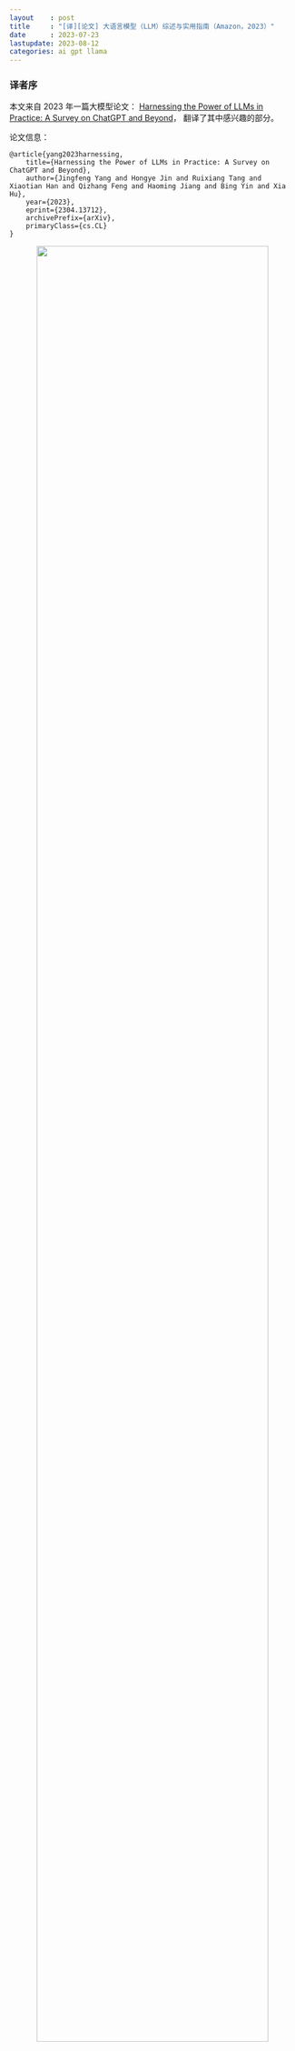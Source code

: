 ```yaml
---
layout    : post
title     : "[译][论文] 大语言模型（LLM）综述与实用指南（Amazon，2023）"
date      : 2023-07-23
lastupdate: 2023-08-12
categories: ai gpt llama
---
```


### 译者序

本文来自 2023 年一篇大模型论文：
[Harnessing the Power of LLMs in Practice: A Survey on ChatGPT and Beyond](https://arxiv.org/abs/2304.13712)，
翻译了其中感兴趣的部分。

论文信息：

```
@article{yang2023harnessing,
	title={Harnessing the Power of LLMs in Practice: A Survey on ChatGPT and Beyond}, 
	author={Jingfeng Yang and Hongye Jin and Ruixiang Tang and Xiaotian Han and Qizhang Feng and Haoming Jiang and Bing Yin and Xia Hu},
	year={2023},
	eprint={2304.13712},
	archivePrefix={arXiv},
	primaryClass={cs.CL}
}
```

<p align="center"><img src="/assets/img/llm-practical-guide/fig-1.png" width="90%" height="90%"></p>

一些工程信息：

1. 训练

    1. 训练费用：**<mark><code>GPT-3 175B</code></mark>** 单次训练 **<mark>460 万美元</mark>** [3]。
    2. 能耗：训练 PaLM 两个月左右耗费约了 3.4 Gwh [6]。
    3. 数据集大小：**<mark><code>GPT-3 175B</code></mark>** 训练了 **<mark>4990 亿个 token</mark>** [16]。
    4. OpenAI 训练集群：285k CPU, 10k high-end GPU。

2. 推理

    1. 推理时间

        * 最大 token 分别为 2、8 和 32 时，GPT-J 6B 模型的推理时间分别为 0.077s、0.203s 和 0.707s。
        * 最大 token 固定为 32 时，InstructGPT 模型（davinci v2）的推理时间为 **<mark><code>1.969s</code></mark>**。

    2. API 延迟：OpenAI API 的平均延迟时间从几百毫秒到几秒不等。
    3. InstructGPT davinci v2（175B）的理想**<mark>去噪推理时间</mark>**
      **<mark><code>0.21s/request</code></mark>**。


**译者水平有限，不免存在遗漏或错误之处。如有疑问，敬请查阅原文。**

以下是译文。

----

* TOC
{:toc}

----

# 摘要

本文是一份**<mark>大语言模型（LLMs）实用指南</mark>**，
目的是帮助从业者和用户更好地完成他们的**<mark>自然语言处理（NLP）</mark>**相关任务 ——
NLP 是 LLM 的典型使用场景（下游）。本文将从模型、数据和下游任务的角度讨论和分析 LLM 的选型和使用，

* 首先简要介绍 **<mark>GPT 风格和 BERT 风格</mark>**的大语言模型；
* 然后讨论**<mark>预训练</mark>**数据、**<mark>训练</mark>**数据和**<mark>测试</mark>**数据对模型选型的影响；
* 然后详细讨论大语言模型**<mark>适合和不适合</mark>**哪些自然语言处理任务（use and non-use cases）。

此外，我们还探讨了大模型的 spurious biases，以及工程角度的**<mark>效率、成本和延迟</mark>**等重要因素，
以便从业者对实际部署大模型有一个全面了解。

本文旨在为研究人员和从业者提供一些最新的技术见解和最佳实践，让大模型能更成功地应用于各种 NLP 任务中。
我们维护了一个资源列表页并定期更新，见 [**<mark><code>github.com/Mooler0410/LLMsPracticalGuide</code></mark>**](https://github.com/Mooler0410/LLMsPracticalGuide)。

# 1 引言

近年来，大语言模型的快速发展对自然语言处理领域产生了革命性的影响 [12, 128, 131]。
这些强大的模型在各种 NLP 任务 —— 从**<mark>自然语言理解</mark>**（NLU）到**<mark>生成式任务</mark>**（generation tasks）——
中都展现出了巨大的潜力，甚至为**<mark>通用人工智能</mark>**（AGI）铺平了道路。
但另一方面，**<mark>如何有效和高效地利用这些模型</mark>**，就需要了解它们的实际能力和局限性，
还需要考虑具体 NLP 任务及其涉及的数据。

## 1.1 本文目的

作为一份给大模型从业者和用户的指南，本文主要关注**<mark>下游 NLP 任务中如何使用 LLM</mark>**。例如，

* 为什么选择或不选择某些 LLM；
* 如何根据模型大小、计算要求和特定领域预训练模型的可用性等等因素，选择最合适的 LLM。

本文总结了以下 LLM 实用指南：

* **<mark>自然语言理解</mark>**：在数据分布不均或训练数据极少场景下，LLM 卓越的泛化能力（generalization ability）；
* **<mark>自然语言生成</mark>**：利用 LLM 的能力，为各种应用程序创建连贯、上下文相关的高质量文本；
* **<mark>知识密集型任务</mark>**：利用 LLM 中存储的大量知识，解决一些需要特定领域专业知识或世界常识（general world knowledge）的任务；
* **<mark>推理能力</mark>**：了解和利用 LLM 的推理能力，提升基于上下文的决策能力和解决问题能力。

## 1.2 通用大模型和微调模型的定义

为了评估**<mark>（通用）大语言模型</mark>**的能力，我们将把它们**<mark>与微调模型（fine-tuned models）进行比较</mark>**。
目前，LLM 和微调模型都还没有一个普遍认可的定义。考虑到实际效用，本文将使用如下定义：

* 大语言模型（LLM）：在大量数据集上预训练的大型语言模型，没有针对特定任务的数据进行调优；
* 微调模型（fine-tuned models）：通常较小，也是预训练，然后在较小的、特定任务的数据集上进一步调优，以优化其在该场景下的性能。

> From a practical standpoint, we consider models with less than 20B parameters
> to be fine-tuned models. While it’s possible to fine-tune even larger models
> like PlaM (540B), in reality, it can be quite challenging, particularly for
> academic research labs and small teams. Fine-tuning a model with 3B
> parameters can still be a daunting task for many individuals or
> organizations.

## 1.3 本文组织

本文接下来的内容组织如下：

* **<mark>讨论当前最重要的两种模型</mark>**（GPT 风格和 BERT 风格），让读者对 LLM 有一个简要理解；
* 深入研究**<mark>影响模型性能的关键因素</mark>**，包括预训练数据、训练/调优数据和测试数据；
* 深入探讨**<mark>各种具体的 NLP 任务</mark>**，包括知识密集型任务、传统 NLU 任务和生成任务；分析这些实际场景中的挑战等。

# 2 模型：实用指南

本节简要介绍当前业界最先进的 LLM。
这些模型在训练策略、模型架构和使用场景上有所不同。为了更清晰地理解 LLM 的发展，
本文将它们分为两种类型：

1. **<mark>encoder-decoder or encoder-only</mark>**
2. **<mark>decoder-only</mark>**

图 1 展示了语言模型的演进历程，

<p align="center"><img src="/assets/img/llm-practical-guide/fig-1.png" width="90%" height="90%"></p>
<p align="center">图 1：Fig. 1. The evolutionary tree of modern LLMs traces the development of language models in recent years and highlights some of the
most well-known models. Models on the same branch have closer relationships. Transformer-based models are shown in non-grey
colors: decoder-only models in the blue branch, encoder-only models in the pink branch, and encoder-decoder models in the green
branch. The vertical position of the models on the timeline represents their release dates. Open-source models are represented by
solid squares, while closed-source models are represented by hollow ones. The stacked bar plot in the bottom right corner shows the
number of models from various companies and institutions.</p>

几点说明：

1. **<mark>decoder-only 模型逐渐成为 LLM 的主要发展趋势</mark>**。

    * LLM 早期阶段，encoder-only 和 encoder-decoder 模型更受欢迎；
    * 随着 2021 年 GPT-3 的横空出世，decoder-only 模型完成了一次漂亮的翻身仗；
    * 在 BERT 带来的最初爆炸性增长之后，encoder-only 模型逐渐开始失宠；

1. **<mark>OpenAI 在 LLM 领域始终保持领先地位</mark>**。其他公司和机构正在努力追赶。
   这种领导地位可能归因于 OpenAI 对其技术路线的坚守，即使最初大家并不看好这条路线；
1. **<mark>Meta 对开源 LLM 做出了重大贡献</mark>**，并促进了 LLM 的研究。
  在考虑对开源社区尤其是 LLM 相关的贡献时，Meta 是最慷慨的商业公司之一，Meta 开发的所有 LLM 都是开源的；
1. **<mark>LLM 表现出闭源的趋势</mark>**。

    * LLM 早期阶段（2020 年之前），大多数模型都是开源的；
    * 随着 GPT-3 的推出，公司越来越倾向于闭源他们的模型，如 PaLM、LaMDA 和 GPT-4:
    * 因此，学术研究人员进行 LLM 训练实验变得更加困难，基于 API 的研究可能成为学术界的主要方法；

1. **<mark>encoder-decoder 模型仍然还有前途</mark>**。

    * 业界仍然在这个方向积极探索，且大部分都是开源的；
    * Google 对开源 encoder-decoder 架构做出了重大贡献，虽然 decoder-only
     模型的灵活性和多功能性使得 Google 对这个方向的坚持似乎前途有些暗淡。

表 1 中简要总结了每种类型的特点和代表性 LLM。

<p align="center">表 1：当前各种大语言模型（LLM）总结</p>

|      |  Encoder-Decoder or Encoder-only (BERT-style) | Decoder-only (GPT-style) | 
|:-----|:----------------------------------------------|:-------------------------| 
| 训练       | **<mark>Masked</mark>** Language Models（遮掩式语言模型） | **<mark>Autoregressive</mark>** Language Models（自回归语言模型） |
| 模型类型   | **<mark>判别式</mark>**（Discriminative）               | **<mark>生成式</mark>**（Generative） |
| 预训练任务 | 预测**<mark>遮掩掉的</mark>**单词（Predict masked words）   | 预测**<mark>下一个</mark>**单词（Predict next word） |
| 大语言模型 | ELMo [80], **<mark>BERT</mark>** [28], RoBERTa [65], DistilBERT [90], BioBERT [57], XLM [54], Xlnet [119], ALBERT [55], ELECTRA [24], **<mark>T5</mark>** [84], **<mark>GLM</mark>** [123], XLM-E [20], ST-MoE [133], AlexaTM [95] | **<mark><code>GPT 3/4</code></mark>** [16,76], OPT [126]. PaLM [22], BLOOM [92], MT-NLG [93], GLaM [32],Gopher [83], chinchilla [41], LaMDA [102], GPT-J [107], **<mark><code>LLaMA</code></mark>** [103], BloombergGPT [117] |

## 2.1 BERT 风格语言模型：encoder-decoder 或 encoder-only

自然语言数据易于获取。为了更好地利用超级数据集，人们已经提出了很多**<mark>无监督训练</mark>**范式（unsupervised training paradigms），
这也促进了自然语言的**<mark>无监督学习</mark>**（unsupervised learning）。

这其中，一种常见的方式是在**<mark>给定上下文的情况下，预测句子中掩掉（masked）的单词</mark>**。
这种训练范式被称为遮掩语言模型（**<mark>Masked Language Model，MLM</mark>**），

* 模型能深入理解单词之间以及单词与上下文的关系，
* 使用 **<mark>Transformer 架构</mark>**等技术在大量文本语料库上进行训练。

典型模型包括

* BERT [28]
* RoBERTa [65]
* T5 [84]。

这种模型在许多 NLP 任务（如情感分析和 named entity 识别）中取得了 state-of-the-art 的结果，
已经成为自然语言处理领域的重要工具。

## 2.2 GPT 风格语言模型：decoder-only

尽管语言模型通常在架构上是任务不可知的（**<mark>task-agnostic</mark>**），
但都需要在特定下游任务的数据集上进行微调。

研究人员发现，扩展语言模型的参数规模（**<mark>scaling up</mark>**）
能显著提高少样本（few-shot）甚至零样本（zero-shot）性能[16]。
少样本和零样本最成功的模型是**<mark>自回归语言模型</mark>**（Autoregressive Language Models，ALM），

* 这些模型的训练方式：**<mark>给出前面的单词，生成这句话的下一个单词</mark>**。
* 这些模型已被广泛用于文本生成和问题回答等 NLP 任务。

典型的自回归语言模型包括，

* GPT-3 [16]
* OPT [126]
* PaLM [22]
* BLOOM [92]

这其中，GPT-3 是一个划时代的模型，它首次通过**<mark>提示</mark>**（prompting）和**<mark>上下文学习</mark>**（in-context learning）
展示了少样本/零样本也能取得不错的性能，展现了自回归语言模型的优越性。

还有一些模型针对特定任务进行了优化，如

* CodeX [2]：代码生成
* BloombergGPT [117] ：金融领域

最近的突破是 **<mark>ChatGPT</mark>**，它专门针对对话任务优化了 GPT-3，从而在各种实际应用中
互动性、连贯性，以及更好的上下文理解能力。

# 3 数据：实用指南

本节将会看到，在针对给定任务选择合适的模型时，**<mark>数据（data）扮演着关键角色</mark>**。
数据对模型效果的影响始于预训练（pre-training）阶段，并持续到训练（training）和推理（inference）阶段。

> 通用模型（LLM） vs. 微调模型（fine-tuned models）的选择
>
> 1. 工作在 out-of-distribution 数据（例如 adversarial examples and domain shifts）时，通用模型比微调模型效果更好；
> 2. 工作在有限的标注数据（limited annotated data）时，通用模型更好一些；
> 3. 工作在充足的标注数据（abundant annotated data）时，两个模型都可以，看具体的任务要求；
> 4. 建议在与最终下游任务类似的数据集上进行预训练。

## 3.1 预训练数据（Pretraining data）

预训练数据在大语言模型的开发中起着关键作用。

作为 **<mark>LLM 超能力</mark>**（remarkable capabilities）[5，47] **<mark>的基础</mark>**，
预训练数据的质量、数量和多样性显著影响 LLM 的性能[124]。
常用的预训练数据包括**<mark>多种文本数据</mark>**，例如书籍、文章和网站。
数据经过精心挑选，以确保全面代表人类知识、语言差别和文化观点。

预训练数据的重要性在于，它能够极大影响语言模型对词汇知识、语法、句法和语义的理解，以及识别上下文和生成连贯回答的能力。
预训练数据的**<mark>多样性</mark>**也对模型性能起着至关重要的作用，LLM 的性能高度依赖于**<mark>预训练数据的组成</mark>**。
例如，

* PaLM [22] 和 BLOOM [92] 在**<mark>多语言任务</mark>**（multilingual tasks）和**<mark>机器翻译</mark>**方面表现出色，因为它们有丰富的多语言预训练数据；
* PaLM 还很擅长**<mark>问答任务</mark>**，因为预训练数据中包含大量社交媒体对话和书籍语料库 [22]；
* GPT-3.5（code-davinci-002）预训练数据集中集成代码数据，因此**<mark>代码执行和代码补全</mark>**能力很强。

简而言之，在针对 NLP 任务做 LLM 选型时，建议选择那些**<mark>在类似数据领域上进行过预训练</mark>**的模型。

## 3.2 微调数据（Finetuning data）

如果已经有了通用大模型，接下来想部署到线上环境提供服务，那根据手头
**<mark>标注数据（annotated data）的多少</mark>**，

* 零（zero）
* 少（few）
* 丰富（abundant）

可以在部署之前先对大模型进行**<mark>配置调整或模型微调</mark>**。

### 3.2.1 无标注数据：通用大模型 + zero-shot 配置

这种情况即没有标注数据，那就没有微调的可能了；在配置方面，将 LLM 设置为 **<mark><code>zero-shot</code></mark>** 是最合适的。

LLM 的 zero-shot methods [120] 已经比之前更好。此外，这种场景由于**<mark>模型参数保持不变</mark>**（remain unaltered），
也**<mark>不存在参数更新过程</mark>**（parameter update process），
因此可以避免灾难性遗忘（catastrophic forgetting）[49]。

### 3.2.2 少量标注数据：通用大模型 + few-shot in-context learning

这种情况下，可以将手头**<mark>少量的 few-shot examples 直接通过 prompt 输入到 LLM 中</mark>**，
这被称为**<mark>上下文学习</mark>**（in-context learning），
这些数据可以**<mark>有效地指导 LLM 针对具体任务进行优化</mark>**（generalize to the task）。

* [16] 中指出，one-shot 和 few-shot 性能取得了显著的提高，甚至可以与 SOTA fine-tuned open-domain 模型的性能相当。
* 通过 scaling[16]，LLMs 的 zero/few-shot 能力可以进一步提高。
* 还有人提出了一些 few-shot 学习方法来增强微调模型，例如 meta-learning[56]或 transfer learning[88]。但是，由于微调模型的规模较小且容易过拟合，性能可
能不如使用 LLMs。

### 3.2.3 丰富的标注数据：通用大模型/微调模型

对于特定任务有大量 annotated data 可用的情况下，**<mark>微调模型和 LLM 都可以考虑</mark>**。

* 大多数情况下，对模型进行微调（fine-tuning the model）可以很好地适应数据；
* 通用模型的一个优势是可用于满足一些约束条件，例如隐私 [99]。

总之，这种情况下使用微调模型还是 LLM 就看具体任务以及所需的性能、计算资源和部署约束等因素了。

### 3.2.4 小结：通用模型 vs. 微调模型的选型

简而言之，

* 不管标注数据有多有少，通用大模型都是可以用的；
* 有丰富的 annotated data 时可以考虑使用微调模型。

## 3.3 测试数据/用户数据（Test data / user data）

在部署 LLM 用于实际任务时，经常面临测试/用户数据与训练数据之间分布差异导致的性能问题。
这些差异可能涉及到

* domain shifts [132]
* out-of-distribution variations [31]
* adversarial examples [82]

它们极大**<mark>降低了微调模型</mark>**在实际应用中的**<mark>有效性</mark>**。
原因是**<mark>微调模型都是基于特定数据分布拟合的</mark>**，generalize to OOD data 的能力较差。

另一方面，通用模型在这种情况表现得相当好，因为它们没有明确的拟合过程。
此外，最近的**<mark>人类反馈强化学习</mark>**（Reinforcement Learning from Human Feedback，
**<mark><code>RLHF</code></mark>**）进一步增强了 LLM 的泛化能力[77]。例如，

* InstructGPT 展示了在 a wide range of tasks 的多种指令中的熟练理解能力，甚至偶尔还能理解混合语言指令，尽管这样的指令很少。
* ChatGPT 在大多数 adversarial and out-of-distribution (OOD) 分类和翻译任务上表现出一致的优势 [109]。
  它在理解对话相关的文本方面的优越性，使得它在 DDXPlus 数据集 [101]上表现出色，这是一个设计用于 OOD 评估的医学诊断数据集。

# 4 NLP 任务：实用指南

本节详细讨论 LLM 在各种 NLP 任务中适合与不适合的场景，以及相应的模型能力。
如图 2 所示，我们将所有讨论总结成一个决策流程，它可以作为面对任务时快速决策的指南：

<p align="center"><img src="/assets/img/llm-practical-guide/fig-2.png" width="90%" height="90%"></p>
<p align="center">图 2：
The decision flow for choosing LLMs or fine-tuned models 2for user’s NLP applications. The decision flow helps users assess
whether their downstream NLP applications at hand meet specific conditions and, based on that evaluation, determine whether
LLMs or fine-tuned models are the most suitable choice for their applications. During the decision process in the figure, Y means
meeting the condition, and N means not meeting the condition. The yellow circle for Y of the last condition means there’s no
model working well on this kind of application.
</p>

## 4.1 传统 NLU 任务

Traditional NLU tasks are some fundamental tasks in NLP including text classification, named entity recognition (NER),
entailment prediction, and so on. Many of them are designed to serve as intermediate steps in larger AI systems, such
as NER for knowledge graph construction.

> 1 As we mention in Section 1, LLMs are pretrained on large and diverse datasets without fine-tuning, while fine-tuned models are typically pretrained on
> a large dataset and then further trained on a smaller, task-specific dataset to optimize their performance on that task.

> Remark 2
>
> Fine-tuned models generally are a better choice than LLMs in traditional NLU tasks, but LLMs can provide help
> while requiring strong generalization ability.

### 4.1.1 No use case.

In most natural language understanding tasks, such as tasks in GLUE[106] and SuperGLUE[105],
fine-tuned models still have better performance, if such tasks come with rich well-annotated data and contain very few
out-of-distribution examples on test sets. For different tasks and datasets, the gap between small fine-tuned models and
LLMs varies.

In text classification, on most datasets, LLMs perform slightly worse than fine-tuned models. For sentiment analysis,
such as on IMDB [69] and SST [94], fine-tuned models and LLMs perform equally well. For toxicity detection, which
is another iconic text classification task, the gap is much larger. All LLMs cannot perform well on this task, and on
CivilComments [13] even the best one is only better than random guessing [59]. On the other hand, most popular
fine-tuned models can obtain much better performance [33]. and the Perspective API 3 is still one of the best for
detecting toxicity. This API is powered by a multilingual BERT-based model, which is tuned on publicly available
toxicity data and several smaller single-language CNNs distilled from this model. This might be due to the fact that
toxicity is defined by subtle nuances in linguistic expressions, and large language models are unable to accurately
comprehend this task solely based on the provided input.

The trend of performance gaps is similar in some other tasks. For natural language inference (NLI) tasks, on most
datasets, such as on RTE [106] and SNLI [14], fine-tuned models perform better than LLMs, while on some data such as
CB [105], LLMs have obtained comparable performance with fine-tuned models [22]. For question answering (QA), on
SQuADv2 [86], QuAC [21] and many other datasets, fine-tuned models have superior performance, while on CoQA [87],
LLMs perform as well as fine-tuned models [22].

In information retrieval (IR) tasks, LLMs are not widely exploited yet. One major reason is that IR tasks are fundamentally
different from others. There’s no natural way to transform the thousands of candidate texts into a few/zero-shot
form which is required by LLMs. The existing evaluation results on MS MARCO(regular/TREC) [73] show that methods
based on fine-tuned models have better performance [59]. In this evaluation, the LLMs rank passages in an unorthodox
way, which requires the LLMs to produce probabilities for passages one by one.

For some low-level intermediate tasks, which are not intended for regular users but rather for high level tasks, such
as named entity recognition (NER) and dependency parsing, there’s not enough result coming from LLMs, because
the most current evaluation of LLMs focuses on practical tasks. According to available evaluation results, for the NER
task, CoNLL03 [89] is still a challenge for LLMs [81], where the performance of fine-tuned models is around as twice
as LLMs. These intermediate tasks may vanish soon because LLMs can take over high-level tasks without the help of
those intermediate tasks (e.g. dependency parsing for coding tasks; NER for some text generation tasks).

In brief, for most traditional NLU tasks, a fine-tuned model is a better choice in terms of the performance on benchmark
datasets and the computational cost. The scale of LLMs is usually 10× or even 100× larger than fine-tuned models.
One possible cause for the inferior performance of LLMs on certain tasks can be the design of instructions/prompts.
Transforming input from tasks like IR and sentence labeling into a few/zero-short instruction form is non-trivial. There
may be better ways to adapt language models to traditional NLP tasks in the future. On the other hand, the upper
limit of capabilities of fine-tuned models is not reached, and some methods like FLAN-tuning [67] can further boost
the performance on NLU tasks. Another interesting finding is that on NLU tasks, after fine-tuning, masked language
models, like T5[85], are better than most auto-regressive language models at the same scale, while some recent results
imply that this gap can be bridged by scaling[22].

### 4.1.2 Use case. However, there are still some NLU tasks suitable for LLMs.

One of the representative tasks is miscellaneous text classification [59]. In contrast to classic domain-specific text
classification tasks such as sentiment analysis, miscellaneous text classification deals with a diverse range of topics
and categories that may not have a clear or strong relationship with one another. It’s closer to real-world cases and
hard to be formatted for using fine-tuned models. Another is the Adversarial NLI (ANLI)[74]. It is a difficult dataset
composed of adversarially mined natural language inference questions in three rounds (R1, R2, and R3). LLMs have
shown superior performance on ANLI, especially on the R3 and R2. Both examples demonstrate the exceptional ability
of LLMs to generalize well on out-of-distribution and sparsely annotated data in traditional NLP tasks, surpassing that
of fine-tuned models. We’ve discussed this in the section above 3.3.

## 4.2 生成任务（Generation tasks）

Natural Language Generation broadly encompasses two major categories of tasks, with the goal of creating coherent,
meaningful, and contextually appropriate sequences of symbols. The first type focuses on converting input texts into
new symbol sequences, as exemplified by tasks like paragraph summarization and machine translation. The second
type, "open-ended" generation, aims to generate text or symbols from scratch to accurately match input descriptions
such as crafting emails, composing news articles, creating fictional stories and writing code.

> Remark 3
> Due to their strong generation ability and creativity, LLMs show superiority at most generation tasks.

### 4.2.1 Use case.

Generation tasks require models to have a comprehensive understanding of the input contents or
requirements and a certain level of creativity. This is what LLMs excel at.

For summarization tasks, although LLMs do not have an obvious advantage over fine-tuned models under traditional
automatic evaluation metrics, such as ROUGE [60], human evaluation results indicate that humans tend to prefer the
results generated by LLMs [38, 127] compared to that of fine-tuned models. For example, on CNN/DailyMail [71] and
XSUM [72], fine-tuned models like Brio [66] and Pegasus [125] have much better performance than any LLMs w.r.t.
ROUGE, but LLMs like OPT [126] perform far better in human evaluation considering all aspects including faithfulness,
coherence, and relevance [127]. This demonstrates the superiority of LLMs in summarization tasks. On the other hand,
it implies that current summarization benchmarks don’t contain summaries with high quality or the automatic metrics
are not proper for the evaluation of summarization.

In machine translation (MT), LLMs can perform competent translation, although the average performance is slightly
worse than some commercial translation tools [45] considering some automatic metrics like BLEU[78]. LLMs are
particularly good at translating some low-resource language texts to English texts, such as in the Romanian-English
translation of WMT’16 [11], zero-shot or few-shot LLMs can perform better than SOTA fine-tuned model[22]. This is
mainly due to the fact that English resources compose the main part of the pre-training data. BLOOM [92] is pre-trained
on more multi-lingual data, leading to better translation quality in both rich-resource and low-resource translation.
Another interesting finding is that BLOOM achieves good translation quality among Romance languages, even for
translation from Galician, which is not included in the pre-training data. One reasonable explanation is that texts from
some languages in the same language group can help the LLMs learn more from the similarity. If more multi-lingual
texts can be added to the pre-training data, the translation capability may be improved further.

Additionally, LLMs are highly skilled in open-ended generations. One example is that the news articles generated
by LLMs are almost indistinguishable from real news articles by humans [16]. LLMs are remarkably adept at code
synthesis as well. Either for text-code generation, such as HumanEval [18] and MBPP [7], or for code repairing, such as
DeepFix [39], LLMs can perform pretty well. GPT-4 can even pass 25% problems in Leetcode, which are not trivial for
most human coders [76]. With training on more code data, the coding capability of LLMs can be improved further [22].
While performing well on such tasks, the codes generated by LLMs should be tested carefully to figure out any subtle
bugs, which is one of the main challenges for applying LLMs in code synthesis.

### 4.2.2 No use case.

Fine-tuned models, such as DeltaLM+Zcode [118], still perform best on most rich-resource translation
and extremely low-resource translation tasks. In rich resource machine translation, fine-tuned models slightly outperform
LLMs [22, 92]. And in extremely low-resource machine translation, such as English-Kazakh translation, fine-tuned
models significantly perform better than LLMs.

## 4.3 Knowledge-intensive tasks

Knowledge-intensive NLP tasks refer to a category of tasks that have a strong reliance on background knowledge,
domain-specific expertise, or general real-world knowledge. These tasks go beyond simple pattern recognition or syntax
analysis. And they are highly dependent on memorization and proper utilization of knowledge about specific entities,
events, and common sense of our real world.

> Remark 4
> (1) LLMs excel at knowledge-intensive tasks due to their massive real-world knowledge.
> (2) LLMs struggle when the knowledge requirements do not match their learned knowledge, or when they face
> tasks that only require contextual knowledge, in which case fine-tuned models can work as well as LLMs.

### 4.3.1 Use case.

In general, with billions of training tokens and parameters, LLMs have much more real-world knowledge
than fine-tuned models.

Closed-book question-answering tasks require the model to answer a given question about factual knowledge without
any external information. It does require the memorization of real-world knowledge in the model. LLMs perform better
on nearly all datasets, such as on NaturalQuestions [52], WebQuestions [9], and TriviaQA [46]. On TriviaQA, even
zero-shot LLMs is still much better [22].

The massive multitask language understanding (MMLU) [40] is also highly knowledge-intensive. It contains multiplechoice
questions spanning over 57 different subjects and requires general knowledge of the model. It’s pretty challenging
even for LLMs, although the newly released GPT-4 [76] outperforms existing models by a considerable margin in
English with a satisfactory 86.5% accuracy.

Also, some tasks in Big-bench[96], which are designed to probe LLMs and extrapolate their future capabilities, heavily
relied on the memorization of real-world knowledge. In such tasks, the performance of some LLMs is better than the
average level of humans, and even comparable to the best human performance. For example, the task Hindu_knowledge
requires models to give facts about Hindu mythology, Periodic Elements require the capability of predicting the element
name from the periodic table and Physics tests the physics knowledge of models by asking for the formula needed to
solve a given physics problem.

### 4.3.2 No use case.

There are some other tasks requiring knowledge different from that learned by LLMs. The required
knowledge is not that learned by LLMs about the real world. In such tasks, LLMs are not notably superior.
Some tasks only require the model to capture the self-contained knowledge in the contexts. The knowledge in the
contexts from the input is enough for the model to make predictions. For these tasks, small fine-tuned models can work
pretty well. One such task is machine reading comprehension (MRC). An MRC task provides several paragraphs and
requires the model to predict the answer to questions based on these paragraphs. We’ve discussed MRC in the previous
section because it’s also a traditional NLU task.

Another scenario is that the knowledge within LLMs about real world is useless to the task, or even the required
knowledge is counterfactual to the real world. As a result, the LLMs cannot work well on such tasks. In some cases,
inconsistent knowledge may even make the LLMs worse than random guessing. For example, in Big-Bench, the Mnist
ascii task requires the model to tell the digit represented by an ASCII art. The capability required by this task is nothing
about real-world knowledge. Also, in the Inverse Scaling Phenomenon competition [70], the task redefine math redefines
a common symbol and requires the model to choose between the original meaning and the meaning derived from the
redefinition. What it requires contrasts to the LLMs’ knowledge, thus LLMs even perform worse than random guessing.
As an alternative to real-world knowledge in LLMs, access to extra knowledge is allowed, and models can thus get
enough knowledge for a task via retrieval augmentation. The basic idea of retrieval augmentation is to add an extra
information retrieval step prior to making predictions, in which, some useful texts related to the task will be retrieved
from a large corpus. Then, the model will make predictions based on both the input contexts and the retrieved texts.
With retrieved additional information, the closed-book task can become "open-book". In such a scenario, fine-tuned
models are pretty good with much smaller sizes, because the required knowledge can be obtained by retrieving. For
example, on NaturalQuestions [52], with extra corpus, retrieval augmented models [44, 48] are much better than any
other methods.

## 4.4 Abilities Regarding Scaling

Scaling of LLMs (e.g. parameters, training computation, etc.) can greatly empower pretrained language models. With
the model scaling up, a model generally becomes more capable in a range of tasks. Reflected in some metrics, the
performance shows a power-law relationship with the model scale. For example, the cross-entropy loss which is used
to measure the performance for language modeling decreases linearly with the exponential increase in the model scale,
which is also called ’scaling-law’ [41, 47]. For some crucial abilities, such as reasoning, scaling the model has gradually
transformed these abilities from a very low state to a usable state, and even approaching human capabilities. In this
section, we provide an overview of the usage of LLMs in terms of the abilities and behaviors of LLMs along with scaling.

> Remark 5
> (1) With the exponential increase of model scales, LLMs become especially capable of reasoning like arithmetic
> reasoning and commonsense reasoning.
> (2) Emergent abilities become serendipity for uses that arise as LLMs scale up, such as ability inword manipulation
> and logical ability.
> (3) In many cases, performance does not steadily improve with scaling due to the limited understanding of how
> large language models’ abilities change as they scale up.

### 4.4.1 Use Case with Reasoning.

Reasoning, which involves making sense of information, drawing inferences, and
making decisions, is one of the essential aspects of human intelligence. It is challenging for NLP. Many existing reasoning
tasks can be classified into commonsense reasoning and arithmetic reasoning.

Arithmetic reasoning/problem solving. The arithmetic reasoning capability of LLMs benefits greatly from the scaling
of model size. For GPT-3, the ability of two-digit addition only becomes apparent when the number of parameters
exceeds 13B [16]. Tasks to test arithmetic reasoning are trivial for humans and designed to challenge the capability
of transferring natural language into mathematical symbols and multi-step inference. On GSM8k [26], SVAMP [79]
and AQuA [61], LLMs, as generalists, have competitive performance with most methods which have task-specific
designs. And GPT-4 overperforms any other methods [76], even some huge models particularly tuned for arithmetic
problems [104]. Nevertheless, it should be noted that, without the intervention of external tools, LLMs may occasionally
make mistakes in performing basic calculations, although chain-of-thought (CoT) prompting [115] can significantly
improve LLMs’ ability in calculations.

Commonsense reasoning. Commonsense reasoning not only requires LLMs to remember factual knowledge but also
requires LLMs to do several inference steps about the facts. Commonsense reasoning increases gradually with the growth
of model size. Compared to fine-tuned models, LLMs keep the superiority on most datasets, such as StrategyQA [36]
and ARC-C [25]. Especially on ARC-C, which contains difficult questions in science exams from grade 3 to grade 9,
GPT-4 has been close to the performance of 100% (96.3%) [76].

### 4.4.2 Use Cases with Emergent Abilities.

Scaling of models also endows the model with some unprecedented, fantastic
abilities that go beyond the power-law rule. These abilities are called "emergent ability". As defined in [113], emergent
abilities of LLMs are abilities that are not present in smaller-scale models but are present in large-scale models. This means
such abilities cannot be predicted by extrapolating the performance improvements on smaller-scale models and the
model suddenly gains good performance on some tasks once the scale exceeds a certain range. The emergent ability is
typically unpredictable and surprising, leading to tasks that emerge randomly or unexpectedly. We examine concrete
examples of the emergent abilities of LLMs and provide them as an important reference for deciding whether to leverage
LLMs’ emergent abilities.

Handling word manipulation is a typical emergent ability. It refers to the ability to learn symbolic manipulations, such
as the reversed words [16], in which the model is given a word spelled backwards, and must output the original word.
For example. GPT-3 [16] shows the emergent ability for word sorting, and word unscrambling tasks. PaLM [22] exhibits
the emergent ability on ASCII word recognition 4 and hyperbaton 5 task. The logical abilities of language models tend
to emerge as the model scales up, such as logical deduction, logical sequence, and logic grid puzzles. Additionally, other
tasks, such as advanced coding (e.g., auto debugging, code line description), and concept understanding (e.g., novel
concepts, simple Turing concepts), are also use cases with the emergent abilities of large language models.

### 4.4.3 No-Use Cases and Understanding.

Although in most cases, as discussed above, larger models bring better performance,
there are still many exceptions that should be considered when choosing the appropriate model.

On certain tasks, with the size of LLMs increasing, the performance begins to decrease, such as Redefine-math: tests
whether language models are able to work with common symbols when they are redefined to mean something else; Intothe-
unknown: requires the model to choose which piece of information would help answer a question; Memo-trap: asks
an LM to write a phrase in a way that starts like a famous quote but ends differently6. This is also called Inverse Scaling
Phenomenon. Another interesting phenomenon observed in the scaling of LLMs is called the U-shaped Phenomenon [114].
As the name implies, This phenomenon refers to that as LLM size increases, their performance on certain tasks initially
improves but then starts to decline before eventually improving again, such as on: Hindsight-neglect: it tests whether
language models are able to assess whether a bet was worth taking based on its expected value; NegationQA: this task
takes an existing multiple-choice dataset and negates a part of each question to see if language models are sensitive to
negation; Quote-repetition: it asks models to repeat back sentences given in the prompt, with few-shot examples to
help it recognize the task. Hence the risk of diminishing performance should be noted and if the task is similar to those
we just discussed, careful consideration should be given to whether or not to use huge LLMs.

Gaining a deeper understanding of emergent abilities, inverse scaling phenomenon and U-shape phenomenon
in LLMs is essential for advancing research in this field. In a certain sense, the U-shape phenomenon suggests that
small-scale models and huge-scale models make predictions with different internal mechanisms. From this perspective,
the U-shape phenomenon can be seen as a transformation of the inverse-scaling phenomenon due to some emergent
abilities from sufficiently large models [114]. GPT-4 [76] exhibits a reversal of the inverse scaling phenomenon in some
cases, such as on a task called Hindsight Neglect. The explanation for these behaviors of LLMs during scaling is still
an open problem. Several hypotheses have been proposed. For emergent abilities, one explanation is that there may
be multiple key steps for a task and the LLM cannot handle this task until it’s large enough to handle every step, and
another explanation is focused on the granularity of evaluation metrics [113]. For inverse-scaling phenomenon and

u-shape phenomenon, the explanations mainly focus on the model’s over-reliance on information from its prior rather
than the input prompts, valid but misleading few-shot examples, and distracting easier tasks within a hard task [114].

## 4.5 Miscellaneous tasks

This section explores miscellaneous tasks which cannot be involved in previous discussions, to better understand LLMs’
strengths and weaknesses.

Remark 6
(1) Fine-tuned models or specified models still have their space in tasks that are far from LLMs’ pretraining
objectives and data.
(2) LLMs are excellent at mimicking human, data annotation and generation. They can also be used for quality
evaluation in NLP tasks and have bonuses like interpretability.

### 4.5.1 No use case

LLMs generally struggle with some tasks due to differences in objectives and training data.
Although LLMs have achieved remarkable success in various natural language processing tasks, their performance
in regression tasks has been less impressive. For example, ChatGPT’s performance on the GLUE STS-B dataset, which is
a regression task evaluating sentence similarity, is inferior to a fine-tuned RoBERTa performance [130]. The Regression
tasks typically involve predicting a continuous value rather than a discrete label, posing unique challenges for LLMs. One
primary reason for their subpar performance is the inherent difference between the language modeling objective and the
regression task objective. LLMs are designed to predict the next word in a sequence or generate coherent text, with their
pre-training focused on capturing linguistic patterns and relationships. Consequently, their internal representations
may not be well-suited for modeling continuous numerical outputs. Besides, LLMs have predominantly been trained
on text data, focusing on capturing the intricacies of natural language processing. As a result, their performance on
multimodal data, which involves handling multiple data types such as text, images, audio, video, actions, and robotics,
remains largely unexplored. And fine-tuned multimodal models, like BEiT[110] and PaLI [19], still dominate many
tasks such as visual question answering (VQA) and image captioning. Nonetheless, the recently introduced GPT-4 [76]
has taken the step in multimodal fusion, but there is still a lack of detailed evaluation of its capabilities.

### 4.5.2 Use case.

LLMs are particularly suitable for certain tasks.

LLMs are very good at mimicking humans, acting as a chatbot, and performing various kinds of tasks. The LLMspowered
ChatGPT7 is surprising for its consistency, reliability, informativeness, and robustness during multiple
utterances with humans. The human-feedback procedure plays an important role in acquiring such abilities
LLMs can both act as a good annotator and data generator for data augmentation, such as in[27, 29, 99, 121, 122].
Some LLMs have been found as good as human annotators [37] in some tasks. And the collected texts from GPT-
3.5 (text-davinci-003) have been used as human-like instruction-following demonstrations to train other language
models [100].

LLMs can also be used for quality assessment on some NLG tasks, such as summarization and translation. On
summarization tasks, GPT-4 as an evaluator achieves a higher correlation with humans than other methods with a
large margin [64]. Some other evaluators based on LLMs [34, 50, 64, 108] also show good human alignment in more
NLG tasks, especially compared with traditional automatic metrics. But the LLM evaluator may have a bias towards the
LLM-generated texts [64].
Also, as we discussed above, some abilities of LLMs bring bonuses in addition to performance improvement, such
as interpretability. The CoT reasoning ability of LLMs can show how an LLM reaches the prediction, which is a good
interpretation on the instance level, while it also improves the performance.

## 4.6 Real world "tasks"

In the last part of this section, we would like to discuss the usage of LLMs and fine-tuned models in real-world "tasks".We
use the term "tasks" loosely, as real-world scenarios often lack well-formatted definitions like those found in academia.
Many requests to models even cannot be treated as NLP tasks. Models face challenges in the real world from three perspectives:

* Noisy/Unstructured input. Real-world input comes from real-world non-experts. They have little knowledge
about how to interact with the model or even cannot use texts fluently. As a result, real-world input data can be
messy, containing typos, colloquialisms, and mixed languages, unlike those well-formed data used for pre-training
or fine-tuning.
* Tasks not formalized by academia.In real-world scenarios, tasks are often ill-defined by academia and much
more diverse than those in academic settings. Users frequently present queries or requests that do not fall neatly
into predefined categories, and sometimes multiple tasks are in a single query.
* Following users’ instructions. A user’s request may contain multiple implicit intents (e.g. specific requirement
to output format), or their desired predictions may be unclear without follow-up questions. Models need to
understand user intents and provide outputs that align with those intents.
Essentially, these challenges in the real world come from that users’ requests deviate significantly from the distribution
of any NLP datasets designed for specific tasks. Public NLP datasets are not reflective of how the models are used [77].

> Remark 7
> LLMs are better suited to handle real-world scenarios compared to fine-tuned models. However, evaluating the
> effectiveness of models in the real world is still an open problem.

Handling such real-world scenarios requires coping with ambiguity, understanding context, and handling noisy
input. Compared to fine-tuned models, LLMs are better equipped for this because they have been trained on diverse
data sets that encompass various writing styles, languages, and domains. Additionally, LLMs demonstrate a strong
ability to generate open-domain responses, making them well-suited for these scenarios. Fine-tuned models, on the
other hand, are often tailored to specific, well-defined tasks and may struggle to adapt to new or unexpected user
requests. They heavily rely on clear objectives and well-formed training data that specify the types of instructions
the models should learn to follow. Fine-tuned models may struggle with noisy input due to their narrower focus on
specific distributions and structured data. An additional system is often required as an assistant for fine-tuned models
to process unstructured context, determine possible intents, and refine model responses accordingly.
Additionally, some mechanics such as instruction tuning [91, 112] and human alignment tuning [77] further boost
the capabilities of LLMs to better comprehend and follow user instructions. These methods improve the model’s ability
to generate helpful, harmless, and honest responses while maintaining coherence and consistency [77, 91, 112]. While
both methods can make LLMs better generalize to unseen tasks and instructions, it has been noticed that while human
labelers prefer models tuned for human alignment [77] to models tuned with instructions from public NLP tasks,
such as FLAN [112] and T0 [91]. The reason may be similar to reasons for fine-tuned models’ inferiority: public NLP
tasks/datasets are designed for easy and automatic evaluation, and they can only cover a small part of real-world usage.
One of the main issues when it comes to real-world scenarios is how to evaluate whether the model is good or not.
Without any formalized tasks or metrics, the evaluation of model effectiveness can only rely on feedback from human
labelers. Considering the complexity and cost of human evaluation, there’s no massive and systematic comparison
between fine-tuned models and LLMs yet. Nevertheless, the huge success and popularity of LLMs such as chatGPT,
have confirmed the superiority of LLMs to some extent.

# 5 其他方面

虽然通用大模型适用于很多下游任务，但还有一些重要方面需要考虑，例如效率和可信任度。

> Remark 8
>
> 1. Light, local, fine-tuned models should be considered rather than LLMs,
>    especially for those who are sensitive to the cost or have strict latency
>    requirements. Parameter-Efficient tuning can be a viable option for model
>    deployment and delivery.
> 2. The zero-shot approach of LLMs prohibits the learning of shortcuts from
>    task-specific datasets, which is prevalent in fine-tuned models.
>    Nevertheless, LLMs still demonstrate a degree of shortcut learning issues.
> 3. Safety concerns associated with LLMs should be given utmost importance as
>    the potentially harmful or biased outputs, and hallucinations from LLMs
>    can result in severe consequences. Some methods such as human feedback
>    have shown promise in mitigating these problems.

## 5.1 效率

实际部署除了要考虑模型准确性，**<mark>性能、成本和延迟</mark>**都是重要考虑因素，。

实践中，从业者必须考虑**<mark>效率和效果</mark>**（efficiency with effectiveness）之间的平衡。

### 5.1.1 成本

近年来，LLM 变得越来越大，例如 GPT-1、GPT-2 和 GPT-3 等模型分别拥有 0.117b、1.5b 和 175 个参数。

1. LLM 的**<mark>训练费用</mark>**跟参数大小直接相关，

    * T5 11b 规模的模型单次训练成本预估超过 130 万美元，
    * **<mark><code>GPT-3 175B</code></mark>** 单次训练需要 **<mark>460 万美元</mark>** [3]。

2. 训练大模型的**<mark>能耗</mark>**同样惊人，

    * 训练一个 6b transformer 总能消耗估计约为 103.5 Mwh [30]，
    * Google 称，训练 PaLM 两个月左右耗费约了 3.4 Gwh [6]。

3. **<mark>数据集大小</mark>**也随模型大小迅速膨胀，

    * **<mark><code>GPT-3 175B</code></mark>** 训练了 **<mark>4990 亿个 token</mark>** [16]。

4. 反映计算成本的另一个关键指标是 Flops，

    * T5 11B 模型只需要 3.3x10^22，
    * GPT-3 175B 需要 3.14x10^23 Flops，大了 10 倍。

除了这些成本，**<mark>硬件要求</mark>**也很高。
OpenAI 与 Microsoft 合作，在 Microsoft Azure 中托管了一个超级计算机，
由 285k 个 CPU 和 10k 个高端 GPU 组成，支撑大型模型训练。

对于 OpenAI API 的用户，定价基于模型和使用情况而变化，例如

* GPT-3.5-turbo 通用聊天服务的收费标准为 $0.002 per 1k token；
* 对于需要定制模型的用户，训练成本为每 $ 0.003 per 1k token，使用成本为 $0.12 per 1k token [4]；

因此，对于无法承担如此高成本的用户，例如小型初创企业、个人用户等，
选择一个更小的（非 GPT）微调模型可能更合适。

### 5.1.2 延迟

延迟是实际部署 LLM 需要考虑的关键因素。

1. **<mark>推理时间</mark>**是衡量延迟的常用指标，它高度依赖于**<mark>模型大小、架构和 token 数量</mark>**。例如，

    * 最大 token 分别为 2、8 和 32 时，GPT-J 6B 模型的推理时间分别为 0.077s、0.203s 和 0.707s。
    * 最大 token 固定为 32 时，InstructGPT 模型（davinci v2）的推理时间为 1.969s。

2. 由于 LLM 通常太大而无法在用户的单台机器上运行，公司通过 API 提供 LLM 服务。
**<mark>API 延迟</mark>**可能因用户位置而异， 

    * OpenAI API 平均延迟时间从几百毫秒到几秒不等。

对于无法接受高延迟的情况，大型 LLM 可能不适用。例如，在许多信息检索应用中，可扩展性至关重要。

* **<mark>搜索引擎</mark>**需要非常高效的推理，否则就没有意义。
* **<mark><code>InstructGPT</code></mark>** davinci v2（175B*）的理想**<mark>去噪推理时间</mark>**（idealized denoised inference time）
  （i.e. a query-passage pair to be scored）**<mark><code>0.21s/request</code></mark>**，这对于网络搜索引擎来说太慢了。

### 5.1.3 部分参数调优（Parameter-Efficient Tuning）：降低计算和存储成本

在实践中，可能根据特定的数据集对模型进行调优。

参数效率调优（Parameter-Efficient Tuning，PET）是指
**<mark>冻结预训练出的 LLM 的大部分参数，只对模型的一小部分参数（或额外参数）进行微调</mark>**的技术。
主要目标是**<mark>极大降低计算和存储成本</mark>**，同时保持原始模型的性能。
常见的 PET 技术包括，

* **<mark><code>LoRA</code></mark>**（Low-Rank Adaptation，LoRA）[42]
* Prefix Tuning [58]
* P-Tuning [62, 63]

以 LoRA 为例，

* 保持预训练模型的权重，将低秩矩阵（low-rank matrices）引入到了 Transformer 架构的每一层中，
  这种方式**<mark>大大减少了后续任务训练的参数数量</mark>**，从而提高了整体效率。
* Alpaca-LoRA 将 LoRA 集成到 LLaMA-Alpaca 中，使其能够在单个 RTX 4090 上只用几小时就能运行起 LLaMA。

在将模型微调到特定任务，或微调 LLM 以满足人类对齐（human alignment）等特殊要求情况下，
这些 PFT 方法都是有用的。

## 5.2 Trustworthiness

Given that LLMs are now involved in sensitive areas such as healthcare, finance, and law, it is crucial to ensure that
they are trustworthy and capable of producing reliable output.

Robustness and Calibration. The accuracy and robustness of the LLMs are shown to have a very strong correlation [59].
The models that have high accuracy on the scenario also have good robustness. However, the robustness of the zero-shot
becomes worse after being tuned on extra application-specific tasks data [116]. This may due to overfitting, which
leads to poor generalizability due to the extremely high complexity of the model and the limited training samples
from downstream tasks [43]. In a similar vein, it has been observed that fine-tuning a model can result in significant
miscalibrations, owing to over-parameterization [51]. Therefore, fine-tuned models may not be an optimal choice when
robustness and calibration are critical considerations. However, human alignment has been found as a potential solution
for enhancing model robustness. InstructGPT davinci v2 (175B*) has been shown to outperform other models in terms
of robustness. On the other hand, achieving optimal calibration of the model depends on the scenario and adaptation
procedure employed.

Fairness and Bias. LLMs have been shown to exhibit disparate treatment and impact, perpetuating societal biases and
potentially leading to discrimination [10, 17]. To ensure fairness and equity for all users, it is crucial to address these
issues in the development and deployment of NLP models. Disparities in performance between demographic groups can
serve as an indicator of fairness problems. LLMs are particularly susceptible to fairness issues, as significant performance
disparities have been observed across demographic categories such as dialect, religion, gender, and race [59]. However,
research has shown that aligning models with human instructions can improve LLM performance regardless of their
size, with the InstructGPTmodel (davinci v2) exhibiting smaller performance disparities than other LLMs [23].
Spurious Biases. The shortcut learning problem has been observed in various natural language understanding tasks
under the pretraining and fine-tuning paradigm, where models heavily rely on spurious correlations between input and
labels in the fine-tuning data for prediction [31, 35, 98]. For example, in reading comprehension tasks, fine-tuned models
tend to focus on the lexical matching of words between the question and the original passage, neglecting the intended
reading comprehension task itself [53]. In contrast, large language models are not directly trained on fine-tuned datasets,
which makes it less likely for them to learn shortcut features present in the fine-tuned dataset, thereby enhancing the
model’s generalization capabilities. However, LLMs are not infallible and may exhibit some shortcut learning during
in-context learning. For example, recent preliminary studies have begun investigating the robustness of prompt-based
methods in large-scale language models [111, 129]. One such study evaluates the few-shot learning performance of
GPT-3 on text classification and information extraction tasks [129]. and reveal that the examined LLMs are susceptible
to majority label bias and position bias, where they tend to predict answers based on the frequency or position of the
answers in the training data. Moreover, these LLMs exhibit common token bias, favoring answers that are prevalent in
their pre-training corpus. Recent studies show that this positional bias can be mitigated by selecting proper prompts
[68]. In summary, while LLMs significantly reduce the shortcut learning problem prevalent in fine-tuned models, they
still exhibit some shortcut learning issues and should be approached with caution when deploying them in downstream
applications.

## 5.3 Safety challenges

LLMs have demonstrated their extremely strong capabilities in many areas such as reasoning, knowledge retention,
and coding. As they become more powerful and human-like, their potential to influence people’s opinions and actions
in significant ways grows. As a result, some new safety challenges to our society should be considered and have caught
lots of attention in recent works [75, 76].

Hallucinations. The potential for LLMs to "hallucinate," or generate nonsensical or untruthful content, can have
significant negative impacts on the quality and reliability of information in various applications. As LLMs become
increasingly convincing and believable, users may develop an overreliance on them and trust them to provide accurate
information in areas with which they are somewhat familiar. This can be particularly dangerous if the model produces
content that is entirely false or misleading, leading to incorrect decisions or actions taken based on that information.
Such outcomes can have serious consequences in many domains, such as healthcare, finance, or public policy, where
the accuracy and reliability of information are critical. To mitigate these issues, reinforcement learning from human
feedback (RLHF) is widely used [75, 77] and LLMs themselves have been integrated into the loop [75].

Harmful content. Due to the high coherence, quality, and plausibility of texts generated by LLMs, harmful contents
from LLMs can cause significant harm, including hate speech, discrimination, incitement to violence, false narratives,
and even social engineering attack. The implementation of safeguards to detect and correct those contents can be
mitigation [97]. These LLMs can also have dual-use potential by providing required illicit information, leading to risks
such as the proliferation of weapons [75] and even terrorism attack planning. It is crucial to ensure using these LLMs
responsibly, with safeguards in place to prevent harm. Also, in existing work, feedback from humans plays an important
role in getting rid of harmful outputs.
Privacy. LLMs can face serious security issues. An example is the issue of user privacy. It is reported that Samsung
employees were using ChatGPT to process their work when they inadvertently leaked top-secret data, including
the source code proper of the new program, internal meeting minutes related to the hardware, etc. The Italian data
protection agency declared that OpenAI, the developer of ChatGPT, illicitly gathered personal user data, leading Italy
to become the first government to prohibit ChatGPT over privacy concerns [1].

# 6 总结及未来挑战

近几年大语言模型的发展正在深刻重塑**<mark>自然语言处理</mark>**领域。
有效地使用大型语言模型，需要了解它们在各种 NLP 任务中的**<mark>能力和局限性</mark>**。
本文作为一份实用指南，介绍如何在下游 NLP 任务中使用大型语言模型。

展望未来，我们认为大语言模型存在如下一些挑战：

1. 在真实世界“数据集”上评估的模型性能。

    现有的深度学习模型主要在**<mark>标准学术数据集</mark>**上进行评估，例如 ImageNet，
    它们不能完全反映真实世界。
    随着模型的进步，评估它们在现实世界的更多样化、复杂和真实的数据上的表现是至关重要的，这些数据反映了真实世界的需求。
    在真实“数据集”上评估模型，需要更严格的测试其能力的方法，以及更好地了解它们在实际应用中的有效性。
    这确保了模型能够应对真实世界的挑战并提供实用的解决方案。

2. **<mark>模型对齐</mark>**。

    * 确保日益强大和自主的模型**<mark>与人类的价值观和排序保持一致</mark>**至关重要。
    * 必须确保这些模型符合**<mark>预期行为</mark>**，并且**<mark>不会优化出不良结果</mark>**。
    * 在模型开发过程的早期阶段就关注**<mark>对齐</mark>**技术是至关重要的。
    * 模型的**<mark>透明度和可解释性</mark>**也是评估和确保对齐的重要因素。
    * 此外，当我们展望未来时，一个更艰巨的挑战正在逼近：与超人类系统对齐（aligning superhuman systems）。
      虽然目前这项任务超出了我们的需求，但考虑和准备对齐这些先进系统的潜在影响是重要的，因为它们可能带来独特的复杂性和伦理问题 [8, 15]。

3. **<mark>安全对齐</mark>**。

    虽然讨论 AI existential risks 的重要性不言而喻，但我们需要具体的研究来确保**<mark>高级人工智能</mark>**的安全开发（safe development of advanced AI）。
    这包括**<mark>解释性技术、可扩展的监督和治理方法</mark>**，以及对模型属性进行形式化验证
    （interpretability, scalable oversight and governance, and formal verification of model properties）。
    安全性不应该被视为附加项，而应作为模型构建过程的一个组成部分。

4. 通过 scaling 进行**<mark>性能预测</mark>**（Performance Prediction with Scaling）。

    随着模型规模和复杂性的大幅增加，我们很难预测模型性能的变化。
    开发更好地预测模型性能预测方法，或提出一些新架构，将使资源的利用更加高效，训练过程也将得到加速。
    一些可能的方法包括：

    * 训练一个较小的“种子”模型并推断其增长（extrapolating its growth），
    * 模拟 increased scale 或 model tweaks 的效果，
    * 在不同规模上对模型进行基准测试以建立 scaling laws。

    这些方法可以**<mark>在模型构建之前就洞察其性能</mark>**。

# 参考文献

* [1] Chatgpt is banned in italy over privacy concerns - the new york times. https://www.nytimes.com/2023/03/31/technology/chatgpt-italy-ban.html.  (Accessed on 04/23/2023).
* [2] Openai codex. https://openai.com/blog/openai-codex.
* [3] Openai’s gpt-3 language model: A technical overview. https://lambdalabs.com/blog/demystifying-gpt-3#1. (Accessed on 03/02/2023).
* [4] Pricing. https://openai.com/pricing. (Accessed on 03/02/2023).
* [5] Ahmed Alajrami and Nikolaos Aletras. How does the pre-training objective affect what large language models learn about linguistic properties? In Proceedings of the 60th Annual Meeting of the Association for Computational Linguistics (Volume 2: Short Papers), pages 131–147, 2022.
* [6] Anil Ananthaswamy. In ai, is bigger always better? Nature, 615(7951):202–205, 2023.
* [7] Jacob Austin, Augustus Odena, Maxwell Nye, Maarten Bosma, Henryk Michalewski, David Dohan, Ellen Jiang, Carrie Cai, Michael Terry, Quoc Le, et al. Program synthesis with large language models. arXiv preprint arXiv:2108.07732, 2021.
* [8] Yuntao Bai, Saurav Kadavath, Sandipan Kundu, Amanda Askell, Jackson Kernion, Andy Jones, Anna Chen, Anna Goldie, Azalia Mirhoseini, Cameron McKinnon, et al. Constitutional ai: Harmlessness from ai feedback. arXiv preprint arXiv:2212.08073, 2022.
* [9] Jonathan Berant, Andrew Chou, Roy Frostig, and Percy Liang. Semantic parsing on freebase from question-answer pairs. In Proceedings of the 2013 conference on empirical methods in natural language processing, pages 1533–1544, 2013.
* [10] Camiel J Beukeboom and Christian Burgers. How stereotypes are shared through language: a review and introduction of the aocial categories and stereotypes communication (scsc) framework. Review of Communication Research, 7:1–37, 2019.
* [11] Ondřej Bojar, Rajen Chatterjee, Christian Federmann, Yvette Graham, Barry Haddow, Matthias Huck, Antonio Jimeno Yepes, Philipp Koehn, Varvara Logacheva, Christof Monz, Matteo Negri, Aurélie Névéol, Mariana Neves, Martin Popel, Matt Post, Raphael Rubino, Carolina Scarton, Lucia Specia, Marco Turchi, Karin Verspoor, and Marcos Zampieri. Findings of the 2016 conference on machine translation. In Proceedings of the First Conference on Machine Translation: Volume 2, Shared Task Papers, pages 131–198, Berlin, Germany, August 2016. Association for Computational Linguistics.
* [12] Rishi Bommasani, Drew A Hudson, Ehsan Adeli, Russ Altman, Simran Arora, Sydney von Arx, Michael S Bernstein, Jeannette Bohg, Antoine Bosselut, Emma Brunskill, et al. On the opportunities and risks of foundation models. arXiv preprint arXiv:2108.07258, 2021.
* [13] Daniel Borkan, Lucas Dixon, Jeffrey Sorensen, Nithum Thain, and Lucy Vasserman. Nuanced metrics for measuring unintended bias with real data for text classification. In Companion proceedings of the 2019 world wide web conference, pages 491–500, 2019.
* [14] Samuel R Bowman, Gabor Angeli, Christopher Potts, and Christopher D Manning. A large annotated corpus for learning natural language inference.  arXiv preprint arXiv:1508.05326, 2015.
* [15] Samuel R Bowman, Jeeyoon Hyun, Ethan Perez, Edwin Chen, Craig Pettit, Scott Heiner, Kamile Lukosuite, Amanda Askell, Andy Jones, Anna Chen, et al. Measuring progress on scalable oversight for large language models. arXiv preprint arXiv:2211.03540, 2022.
* [16] Tom Brown, Benjamin Mann, Nick Ryder, Melanie Subbiah, Jared D Kaplan, Prafulla Dhariwal, Arvind Neelakantan, Pranav Shyam, Girish Sastry, Amanda Askell, et al. Language models are few-shot learners. Advances in neural information processing systems, 33:1877–1901, 2020.
* [17] Joy Buolamwini and Timnit Gebru. Gender shades: Intersectional accuracy disparities in commercial gender classification. In Conference on fairness, accountability and transparency, pages 77–91. PMLR, 2018.
* [18] Mark Chen, Jerry Tworek, Heewoo Jun, Qiming Yuan, Henrique Ponde de Oliveira Pinto, Jared Kaplan, Harri Edwards, Yuri Burda, Nicholas Joseph, Greg Brockman, et al. Evaluating large language models trained on code. arXiv preprint arXiv:2107.03374, 2021.
* [19] Xi Chen, Xiao Wang, Soravit Changpinyo, AJ Piergiovanni, Piotr Padlewski, Daniel Salz, Sebastian Goodman, Adam Grycner, Basil Mustafa, Lucas Beyer, et al. Pali: A jointly-scaled multilingual language-image model. arXiv preprint arXiv:2209.06794, 2022.
* [20] Zewen Chi, Shaohan Huang, Li Dong, Shuming Ma, Saksham Singhal, Payal Bajaj, Xia Song, and Furu Wei. Xlm-e: Cross-lingual language model pre-training via electra. arXiv preprint arXiv:2106.16138, 2021.
* [21] Eunsol Choi, He He, Mohit Iyyer, Mark Yatskar, Wen-tau Yih, Yejin Choi, Percy Liang, and Luke Zettlemoyer. Quac: Question answering in context.  arXiv preprint arXiv:1808.07036, 2018.
* [22] Aakanksha Chowdhery, Sharan Narang, Jacob Devlin, Maarten Bosma, Gaurav Mishra, Adam Roberts, Paul Barham, Hyung Won Chung, Charles Sutton, Sebastian Gehrmann, et al. Palm: Scaling language modeling with pathways. arXiv preprint arXiv:2204.02311, 2022.
* [23] Hyung Won Chung, Le Hou, Shayne Longpre, Barret Zoph, Yi Tay, William Fedus, Eric Li, Xuezhi Wang, Mostafa Dehghani, Siddhartha Brahma, et al. Scaling instruction-finetuned language models. arXiv preprint arXiv:2210.11416, 2022.
* [24] Kevin Clark, Minh-Thang Luong, Quoc V Le, and Christopher D Manning. Electra: Pre-training text encoders as discriminators rather than generators. arXiv preprint arXiv:2003.10555, 2020.
* [25] Peter Clark, Isaac Cowhey, Oren Etzioni, Tushar Khot, Ashish Sabharwal, Carissa Schoenick, and Oyvind Tafjord. Think you have solved question answering? try arc, the ai2 reasoning challenge. arXiv preprint arXiv:1803.05457, 2018.
* [26] Karl Cobbe, Vineet Kosaraju, Mohammad Bavarian, Mark Chen, Heewoo Jun, Lukasz Kaiser, Matthias Plappert, Jerry Tworek, Jacob Hilton, Reiichiro Nakano, et al. Training verifiers to solve math word problems. arXiv preprint arXiv:2110.14168, 2021.
* [27] Haixing Dai, Zhengliang Liu, Wenxiong Liao, Xiaoke Huang, Zihao Wu, Lin Zhao, Wei Liu, Ninghao Liu, Sheng Li, Dajiang Zhu, et al. Chataug: Leveraging chatgpt for text data augmentation. arXiv preprint arXiv:2302.13007, 2023.
* [28] Jacob Devlin, Ming-Wei Chang, Kenton Lee, and Kristina Toutanova. Bert: Pre-training of deep bidirectional transformers for language understanding.  arXiv preprint arXiv:1810.04805, 2018.
* [29] Bosheng Ding, Chengwei Qin, Linlin Liu, Lidong Bing, Shafiq Joty, and Boyang Li. Is gpt-3 a good data annotator? arXiv preprint arXiv:2212.10450, 2022.
* [30] Jesse Dodge, Taylor Prewitt, Remi Tachet des Combes, Erika Odmark, Roy Schwartz, Emma Strubell, Alexandra Sasha Luccioni, Noah A Smith, Nicole DeCario, and Will Buchanan. Measuring the carbon intensity of ai in cloud instances. In 2022 ACM Conference on Fairness, Accountability, and Transparency, pages 1877–1894, 2022.
* [31] Mengnan Du, Fengxiang He, Na Zou, Dacheng Tao, and Xia Hu. Shortcut learning of large language models in natural language understanding: A survey. arXiv preprint arXiv:2208.11857, 2022.
* [32] Nan Du, Yanping Huang, Andrew M Dai, Simon Tong, Dmitry Lepikhin, Yuanzhong Xu, Maxim Krikun, Yanqi Zhou, Adams Wei Yu, Orhan Firat, et al. Glam: Efficient scaling of language models with mixture-of-experts. In International Conference on Machine Learning, pages 5547–5569.  PMLR, 2022.
* [33] Corentin Duchene, Henri Jamet, Pierre Guillaume, and Reda Dehak. A benchmark for toxic comment classification on civil comments dataset.  arXiv preprint arXiv:2301.11125, 2023.
* [34] Jinlan Fu, See-Kiong Ng, Zhengbao Jiang, and Pengfei Liu. Gptscore: Evaluate as you desire. arXiv preprint arXiv:2302.04166, 2023.
* [35] Robert Geirhos, Jörn-Henrik Jacobsen, Claudio Michaelis, Richard Zemel, Wieland Brendel, Matthias Bethge, and Felix A Wichmann. Shortcut learning in deep neural networks. Nature Machine Intelligence, 2(11):665–673, 2020.
* [36] Mor Geva, Daniel Khashabi, Elad Segal, Tushar Khot, Dan Roth, and Jonathan Berant. Did aristotle use a laptop? a question answering benchmark with implicit reasoning strategies. Transactions of the Association for Computational Linguistics, 9:346–361, 2021.
* [37] Fabrizio Gilardi, Meysam Alizadeh, and Maël Kubli. Chatgpt outperforms crowd-workers for text-annotation tasks. arXiv preprint arXiv:2303.15056, 2023.
* [38] Tanya Goyal, Junyi Jessy Li, and Greg Durrett. News summarization and evaluation in the era of gpt-3. arXiv preprint arXiv:2209.12356, 2022.
* [39] Rahul Gupta, Soham Pal, Aditya Kanade, and Shirish Shevade. Deepfix: Fixing common c language errors by deep learning. In Proceedings of the aaai conference on artificial intelligence, volume 31, 2017.
* [40] Dan Hendrycks, Collin Burns, Steven Basart, Andy Zou, Mantas Mazeika, Dawn Song, and Jacob Steinhardt. Measuring massive multitask language understanding. arXiv preprint arXiv:2009.03300, 2020.
* [41] Jordan Hoffmann, Sebastian Borgeaud, Arthur Mensch, Elena Buchatskaya, Trevor Cai, Eliza Rutherford, Diego de Las Casas, Lisa Anne Hendricks, Johannes Welbl, Aidan Clark, et al. Training compute-optimal large language models. arXiv preprint arXiv:2203.15556, 2022.
* [42] Edward J Hu, Yelong Shen, Phillip Wallis, Zeyuan Allen-Zhu, Yuanzhi Li, Shean Wang, Lu Wang, and Weizhu Chen. Lora: Low-rank adaptation of large language models. arXiv preprint arXiv:2106.09685, 2021.
* [43] Hang Hua, Xingjian Li, Dejing Dou, Cheng-Zhong Xu, and Jiebo Luo. Fine-tuning pre-trained language models with noise stability regularization.  arXiv preprint arXiv:2206.05658, 2022.
* [44] Gautier Izacard, Patrick Lewis, Maria Lomeli, Lucas Hosseini, Fabio Petroni, Timo Schick, Jane Dwivedi-Yu, Armand Joulin, Sebastian Riedel, and Edouard Grave. Few-shot Learning with Retrieval Augmented Language Models. 2022.
* [45] Wenxiang Jiao and WenxuanWang Jen-tseHuang XingWang ZhaopengTu. Is chatgpt a good translator? yes with gpt-4 as the engine.  [46] Mandar Joshi, Eunsol Choi, Daniel S Weld, and Luke Zettlemoyer. Triviaqa: A large scale distantly supervised challenge dataset for reading comprehension. arXiv preprint arXiv:1705.03551, 2017.
* [47] Jared Kaplan, Sam McCandlish, Tom Henighan, Tom B Brown, Benjamin Chess, Rewon Child, Scott Gray, Alec Radford, Jeffrey Wu, and Dario Amodei. Scaling laws for neural language models. arXiv preprint arXiv:2001.08361, 2020.
* [48] Akhil Kedia, Mohd Abbas Zaidi, and Haejun Lee. Fie: Building a global probability space by leveraging early fusion in encoder for open-domain question answering. arXiv preprint arXiv:2211.10147, 2022.
* [49] James Kirkpatrick, Razvan Pascanu, Neil Rabinowitz, Joel Veness, Guillaume Desjardins, Andrei A Rusu, Kieran Milan, John Quan, Tiago Ramalho, Agnieszka Grabska-Barwinska, et al. Overcoming catastrophic forgetting in neural networks. Proceedings of the national academy of sciences, 114(13):3521–3526, 2017.
* [50] Tom Kocmi and Christian Federmann. Large language models are state-of-the-art evaluators of translation quality. arXiv preprint arXiv:2302.14520, 2023.
* [51] Lingkai Kong, Haoming Jiang, Yuchen Zhuang, Jie Lyu, Tuo Zhao, and Chao Zhang. Calibrated language model fine-tuning for in-and out-ofdistribution data. arXiv preprint arXiv:2010.11506, 2020.
* [52] Tom Kwiatkowski, Jennimaria Palomaki, Olivia Redfield, Michael Collins, Ankur Parikh, Chris Alberti, Danielle Epstein, Illia Polosukhin, Jacob Devlin, Kenton Lee, et al. Natural questions: a benchmark for question answering research. Transactions of the Association for Computational Linguistics, 7:453–466, 2019.
* [53] Yuxuan Lai, Chen Zhang, Yansong Feng, Quzhe Huang, and Dongyan Zhao. Why machine reading comprehension models learn shortcuts? In Findings of the Association for Computational Linguistics: ACL-IJCNLP 2021, pages 989–1002, 2021.
* [54] Guillaume Lample and Alexis Conneau. Cross-lingual language model pretraining. arXiv, 2019.
* [55] Zhenzhong Lan, Mingda Chen, Sebastian Goodman, Kevin Gimpel, Piyush Sharma, and Radu Soricut. Albert: A lite bert for self-supervised learning of language representations. arXiv, 2019.
* [56] Hung-Yi Lee, Shang-Wen Li, and Thang Vu. Meta learning for natural language processing: A survey. In Proceedings of the 2022 Conference of the North American Chapter of the Association for Computational Linguistics: Human Language Technologies, pages 666–684, 2022.
* [57] Jinhyuk Lee, Wonjin Yoon, Sungdong Kim, Donghyeon Kim, Sunkyu Kim, Chan Ho So, and Jaewoo Kang. Biobert: a pre-trained biomedical language representation model for biomedical text mining. Bioinformatics, 36(4):1234–1240, 2020.
* [58] Xiang Lisa Li and Percy Liang. Prefix-tuning: Optimizing continuous prompts for generation. arXiv preprint arXiv:2101.00190, 2021.
* [59] Percy Liang, Rishi Bommasani, Tony Lee, Dimitris Tsipras, Dilara Soylu, Michihiro Yasunaga, Yian Zhang, Deepak Narayanan, Yuhuai Wu, Ananya Kumar, et al. Holistic evaluation of language models. arXiv preprint arXiv:2211.09110, 2022.
* [60] Chin-Yew Lin. Rouge: A package for automatic evaluation of summaries. In Text summarization branches out, pages 74–81, 2004.
* [61] Wang Ling, Dani Yogatama, Chris Dyer, and Phil Blunsom. Program induction by rationale generation: Learning to solve and explain algebraic word problems. arXiv preprint arXiv:1705.04146, 2017.
* [62] Xiao Liu, Kaixuan Ji, Yicheng Fu, Zhengxiao Du, Zhilin Yang, and Jie Tang. P-tuning v2: Prompt tuning can be comparable to fine-tuning universally across scales and tasks. arXiv preprint arXiv:2110.07602, 2021.
* [63] Xiao Liu, Kaixuan Ji, Yicheng Fu, Weng Tam, Zhengxiao Du, Zhilin Yang, and Jie Tang. P-tuning: Prompt tuning can be comparable to fine-tuning across scales and tasks. In Proceedings of the 60th Annual Meeting of the Association for Computational Linguistics (Volume 2: Short Papers), pages 61–68, 2022.
* [64] Yang Liu, Dan Iter, Yichong Xu, Shuohang Wang, Ruochen Xu, and Chenguang Zhu. Gpteval: Nlg evaluation using gpt-4 with better human alignment, 2023.
* [65] Yinhan Liu, Myle Ott, Naman Goyal, Jingfei Du, Mandar Joshi, Danqi Chen, Omer Levy, Mike Lewis, Luke Zettlemoyer, and Veselin Stoyanov.  Roberta: A robustly optimized bert pretraining approach. arXiv preprint arXiv:1907.11692, 2019.
* [66] Yixin Liu, Pengfei Liu, Dragomir Radev, and Graham Neubig. Brio: Bringing order to abstractive summarization. arXiv preprint arXiv:2203.16804, 2022.
* [67] Shayne Longpre, Le Hou, Tu Vu, Albert Webson, Hyung Won Chung, Yi Tay, Denny Zhou, Quoc V Le, Barret Zoph, Jason Wei, et al. The flan collection: Designing data and methods for effective instruction tuning. arXiv preprint arXiv:2301.13688, 2023.
* [68] Yao Lu, Max Bartolo, Alastair Moore, Sebastian Riedel, and Pontus Stenetorp. Fantastically ordered prompts and where to find them: Overcoming few-shot prompt order sensitivity. In Proceedings of the 60th Annual Meeting of the Association for Computational Linguistics (Volume 1: Long Papers), pages 8086–8098, 2022.
* [69] Andrew Maas, Raymond E Daly, Peter T Pham, Dan Huang, Andrew Y Ng, and Christopher Potts. Learning word vectors for sentiment analysis.  In Proceedings of the 49th annual meeting of the association for computational linguistics: Human language technologies, pages 142–150, 2011.
* [70] Ian McKenzie, Alexander Lyzhov, Alicia Parrish, Ameya Prabhu, Aaron Mueller, Najoung Kim, Sam Bowman, and Ethan Perez. Inverse scaling prize: Second round winners, 2023.
* [71] Ramesh Nallapati, Bowen Zhou, Caglar Gulcehre, Bing Xiang, et al. Abstractive text summarization using sequence-to-sequence rnns and beyond.  arXiv preprint arXiv:1602.06023, 2016.
* [72] Shashi Narayan, Shay B Cohen, and Mirella Lapata. Don’t give me the details, just the summary! topic-aware convolutional neural networks for extreme summarization. arXiv preprint arXiv:1808.08745, 2018.
* [73] Tri Nguyen, Mir Rosenberg, Xia Song, Jianfeng Gao, Saurabh Tiwary, Rangan Majumder, and Li Deng. Ms marco: A human generated machine reading comprehension dataset. choice, 2640:660, 2016.
* [74] Yixin Nie, Adina Williams, Emily Dinan, Mohit Bansal, Jason Weston, and Douwe Kiela. Adversarial nli: A new benchmark for natural language understanding. arXiv preprint arXiv:1910.14599, 2019.
* [75] OpenAI. Gpt-4 system card.
* [76] OpenAI. Gpt-4 technical report, 2023.
* [77] Long Ouyang, Jeffrey Wu, Xu Jiang, Diogo Almeida, Carroll Wainwright, Pamela Mishkin, Chong Zhang, Sandhini Agarwal, Katarina Slama, Alex Ray, et al. Training language models to follow instructions with human feedback. Advances in Neural Information Processing Systems, 35:27730–27744, 2022.
* [78] Kishore Papineni, Salim Roukos, Todd Ward, and Wei-Jing Zhu. Bleu: a method for automatic evaluation of machine translation. In Proceedings of the 40th annual meeting of the Association for Computational Linguistics, pages 311–318, 2002.
* [79] Arkil Patel, Satwik Bhattamishra, and Navin Goyal. Are nlp models really able to solve simple math word problems? arXiv preprint arXiv:2103.07191, 2021.
* [80] Matthew E Peters, Mark Neumann, Mohit Iyyer, Matt Gardner, Christopher Clark, Kenton Lee, and Luke Zettlemoyer. Deep contextualized word representations. arXiv, 2018.
* [81] Chengwei Qin, Aston Zhang, Zhuosheng Zhang, Jiaao Chen, Michihiro Yasunaga, and Diyi Yang. Is chatgpt a general-purpose natural language processing task solver? arXiv preprint arXiv:2302.06476, 2023.
* [82] Shilin Qiu, Qihe Liu, Shijie Zhou, and Wen Huang. Adversarial attack and defense technologies in natural language processing: A survey.  Neurocomputing, 492:278–307, 2022.
* [83] Jack W Rae, Sebastian Borgeaud, Trevor Cai, Katie Millican, Jordan Hoffmann, Francis Song, John Aslanides, Sarah Henderson, Roman Ring, Susannah Young, et al. Scaling language models: Methods, analysis & insights from training gopher. arXiv preprint arXiv:2112.11446, 2021.
* [84] Colin Raffel, Noam Shazeer, Adam Roberts, Katherine Lee, Sharan Narang, Michael Matena, Yanqi Zhou, Wei Li, and Peter J. Liu. Exploring the limits of transfer learning with a unified text-to-text transformer. Journal of Machine Learning Research, 21(140):1–67, 2020.
* [85] Colin Raffel, Noam Shazeer, Adam Roberts, Katherine Lee, Sharan Narang, Michael Matena, Yanqi Zhou, Wei Li, and Peter J Liu. Exploring the limits of transfer learning with a unified text-to-text transformer. The Journal of Machine Learning Research, 21(1):5485–5551, 2020.
* [86] Pranav Rajpurkar, Robin Jia, and Percy Liang. Know what you don’t know: Unanswerable questions for squad. arXiv preprint arXiv:1806.03822, 2018.
* [87] Siva Reddy, Danqi Chen, and Christopher D Manning. Coqa: A conversational question answering challenge. Transactions of the Association for Computational Linguistics, 7:249–266, 2019.
* [88] Sebastian Ruder, Matthew Peters, Swabha Swayamdipta, and Thomas Wolf. Transfer learning in natural language processing tutorial. NAACL HTL 2019, page 15, 2019.
* [89] Erik F Sang and Fien De Meulder. Introduction to the conll-2003 shared task: Language-independent named entity recognition. arXiv preprint cs/0306050, 2003.
* [90] Victor Sanh, Lysandre Debut, Julien Chaumond, and Thomas Wolf. Distilbert, a distilled version of bert: smaller, faster, cheaper and lighter. arXiv, 2019.
* [91] Victor Sanh, Albert Webson, Colin Raffel, Stephen H Bach, Lintang Sutawika, Zaid Alyafeai, Antoine Chaffin, Arnaud Stiegler, Teven Le Scao, Arun Raja, et al. Multitask prompted training enables zero-shot task generalization. arXiv preprint arXiv:2110.08207, 2021.
* [92] Teven Le Scao, Angela Fan, Christopher Akiki, Ellie Pavlick, Suzana Ilić, Daniel Hesslow, Roman Castagné, Alexandra Sasha Luccioni, François Yvon, Matthias Gallé, et al. Bloom: A 176b-parameter open-access multilingual language model. arXiv preprint arXiv:2211.05100, 2022.
* [93] Shaden Smith, Mostofa Patwary, Brandon Norick, Patrick LeGresley, Samyam Rajbhandari, Jared Casper, Zhun Liu, Shrimai Prabhumoye, George Zerveas, Vijay Korthikanti, et al. Using deepspeed and megatron to train megatron-turing nlg 530b, a large-scale generative language model. arXiv preprint arXiv:2201.11990, 2022.
* [94] Richard Socher, Alex Perelygin, Jean Wu, Jason Chuang, Christopher D Manning, Andrew Y Ng, and Christopher Potts. Recursive deep models for semantic compositionality over a sentiment treebank. In Proceedings of the 2013 conference on empirical methods in natural language processing, pages 1631–1642, 2013.
* [95] Saleh Soltan, Shankar Ananthakrishnan, Jack FitzGerald, Rahul Gupta, Wael Hamza, Haidar Khan, Charith Peris, Stephen Rawls, Andy Rosenbaum, Anna Rumshisky, et al. Alexatm 20b: Few-shot learning using a large-scale multilingual seq2seq model. arXiv preprint arXiv:2208.01448, 2022.
* [96] Aarohi Srivastava, Abhinav Rastogi, Abhishek Rao, Abu Awal Md Shoeb, Abubakar Abid, Adam Fisch, Adam R Brown, Adam Santoro, Aditya Gupta, Adrià Garriga-Alonso, et al. Beyond the imitation game: Quantifying and extrapolating the capabilities of language models. arXiv preprint arXiv:2206.04615, 2022.
* [97] Ruixiang Tang, Yu-Neng Chuang, and Xia Hu. The science of detecting llm-generated texts. arXiv preprint arXiv:2303.07205, 2023.
* [98] Ruixiang Tang, Mengnan Du, Yuening Li, Zirui Liu, Na Zou, and Xia Hu. Mitigating gender bias in captioning systems. In Proceedings of the Web Conference 2021, pages 633–645, 2021.
* [99] Ruixiang Tang, Xiaotian Han, Xiaoqian Jiang, and Xia Hu. Does synthetic data generation of llms help clinical text mining? arXiv preprint arXiv:2303.04360, 2023.
* [100] Rohan Taori, Ishaan Gulrajani, Tianyi Zhang, Yann Dubois, Xuechen Li, Carlos Guestrin, Percy Liang, and Tatsunori B. Hashimoto. Stanford alpaca: An instruction-following llama model. https://github.com/tatsu-lab/stanford_alpaca, 2023.
* [101] Arsene Fansi Tchango, Rishab Goel, Zhi Wen, Julien Martel, and Joumana Ghosn. Ddxplus: A new dataset for automatic medical diagnosis.  Proceedings of the Neural Information Processing Systems-Track on Datasets and Benchmarks, 2, 2022.
* [102] Romal Thoppilan, Daniel De Freitas, Jamie Hall, Noam Shazeer, Apoorv Kulshreshtha, Heng-Tze Cheng, Alicia Jin, Taylor Bos, Leslie Baker, Yu Du, et al. Lamda: Language models for dialog applications. arXiv preprint arXiv:2201.08239, 2022.
* [103] Hugo Touvron, Thibaut Lavril, Gautier Izacard, Xavier Martinet, Marie-Anne Lachaux, Timothee Lacroix, Baptiste Rozière, Naman Goyal, Eric Hambro, Faisal Azhar, Aurelien Rodriguez, Armand Joulin, Edouard Grave, and Guillaume Lample. Llama: Open and efficient foundation language models. 2023.
* [104] Jonathan Uesato, Nate Kushman, Ramana Kumar, Francis Song, Noah Siegel, Lisa Wang, Antonia Creswell, Geoffrey Irving, and Irina Higgins.  Solving math word problems with process-and outcome-based feedback. arXiv preprint arXiv:2211.14275, 2022.
* [105] Alex Wang, Yada Pruksachatkun, Nikita Nangia, Amanpreet Singh, Julian Michael, Felix Hill, Omer Levy, and Samuel Bowman. Superglue: A stickier benchmark for general-purpose language understanding systems. Advances in neural information processing systems, 32, 2019.
* [106] Alex Wang, Amanpreet Singh, Julian Michael, Felix Hill, Omer Levy, and Samuel R Bowman. Glue: A multi-task benchmark and analysis platform for natural language understanding. arXiv preprint arXiv:1804.07461, 2018.
* [107] BenWang. Mesh-Transformer-JAX: Model-Parallel Implementation of Transformer Language Model with JAX. https://github.com/kingoflolz/meshtransformer- jax, May 2021.
* [108] Jiaan Wang, Yunlong Liang, Fandong Meng, Haoxiang Shi, Zhixu Li, Jinan Xu, Jianfeng Qu, and Jie Zhou. Is chatgpt a good nlg evaluator? a preliminary study. arXiv preprint arXiv:2303.04048, 2023.
* [109] Jindong Wang, Xixu Hu, Wenxin Hou, Hao Chen, Runkai Zheng, Yidong Wang, Linyi Yang, Haojun Huang, Wei Ye, Xiubo Geng, et al. On the robustness of chatgpt: An adversarial and out-of-distribution perspective. arXiv preprint arXiv:2302.12095, 2023.
* [110] Wenhui Wang, Hangbo Bao, Li Dong, Johan Bjorck, Zhiliang Peng, Qiang Liu, Kriti Aggarwal, Owais Khan Mohammed, Saksham Singhal, Subhojit Som, et al. Image as a foreign language: Beit pretraining for all vision and vision-language tasks. arXiv preprint arXiv:2208.10442, 2022.
* [111] AlbertWebson and Ellie Pavlick. Do prompt-based models really understand the meaning of their prompts? In Proceedings of the 2022 Conference of the North American Chapter of the Association for Computational Linguistics: Human Language Technologies, pages 2300–2344, 2022.
* [112] Jason Wei, Maarten Bosma, Vincent Y Zhao, Kelvin Guu, Adams Wei Yu, Brian Lester, Nan Du, Andrew M Dai, and Quoc V Le. Finetuned language models are zero-shot learners. arXiv preprint arXiv:2109.01652, 2021.
* [113] Jason Wei, Yi Tay, Rishi Bommasani, Colin Raffel, Barret Zoph, Sebastian Borgeaud, Dani Yogatama, Maarten Bosma, Denny Zhou, Donald Metzler, Ed H. Chi, Tatsunori Hashimoto, Oriol Vinyals, Percy Liang, Jeff Dean, and William Fedus. Emergent abilities of large language models.  Transactions on Machine Learning Research, 2022. Survey Certification.
* [114] Jason Wei, Yi Tay, and Quoc V Le. Inverse scaling can become u-shaped. arXiv preprint arXiv:2211.02011, 2022.
* [115] Jason Wei, Xuezhi Wang, Dale Schuurmans, Maarten Bosma, Ed Chi, Quoc Le, and Denny Zhou. Chain of thought prompting elicits reasoning in large language models. arXiv preprint arXiv:2201.11903, 2022.
* [116] Mitchell Wortsman, Gabriel Ilharco, Jong Wook Kim, Mike Li, Simon Kornblith, Rebecca Roelofs, Raphael Gontijo Lopes, Hannaneh Hajishirzi, Ali Farhadi, Hongseok Namkoong, et al. Robust fine-tuning of zero-shot models. In Proceedings of the IEEE/CVF Conference on Computer Vision and Pattern Recognition, pages 7959–7971, 2022.
* [117] Shijie Wu, Ozan Irsoy, Steven Lu, Vadim Dabravolski, Mark Dredze, Sebastian Gehrmann, Prabhanjan Kambadur, David Rosenberg, and Gideon Mann. Bloomberggpt: A large language model for finance. arXiv preprint arXiv:2303.17564, 2023.
* [118] Jian Yang, Shuming Ma, Haoyang Huang, Dongdong Zhang, Li Dong, Shaohan Huang, Alexandre Muzio, Saksham Singhal, Hany Hassan, Xia Song, and Furu Wei. Multilingual machine translation systems from Microsoft for WMT21 shared task. In Proceedings of the Sixth Conference on Machine Translation, pages 446–455, Online, November 2021. Association for Computational Linguistics.
* [119] Zhilin Yang, Zihang Dai, Yiming Yang, Jaime Carbonell, Russ R Salakhutdinov, and Quoc V Le. Xlnet: Generalized autoregressive pretraining for language understanding. Advances in neural information processing systems, 32, 2019.
* [120] Wenpeng Yin, Jamaal Hay, and Dan Roth. Benchmarking zero-shot text classification: Datasets, evaluation and entailment approach. In Proceedings of the 2019 Conference on Empirical Methods in Natural Language Processing and the 9th International Joint Conference on Natural Language Processing (EMNLP-IJCNLP), pages 3914–3923, 2019.
* [121] Kang Min Yoo, Dongju Park, Jaewook Kang, Sang-Woo Lee, and Woomyeong Park. Gpt3mix: Leveraging large-scale language models for text augmentation. arXiv preprint arXiv:2104.08826, 2021.
* [122] Jiayi Yuan, Ruixiang Tang, Xiaoqian Jiang, and Xia Hu. Llm for patient-trial matching: Privacy-aware data augmentation towards better performance and generalizability. arXiv preprint arXiv:2303.16756, 2023.
* [123] Aohan Zeng, Xiao Liu, Zhengxiao Du, Zihan Wang, Hanyu Lai, Ming Ding, Zhuoyi Yang, Yifan Xu, Wendi Zheng, Xiao Xia, et al. Glm-130b: An open bilingual pre-trained model. arXiv preprint arXiv:2210.02414, 2022.
* [124] Daochen Zha, Zaid Pervaiz Bhat, Kwei-Herng Lai, Fan Yang, Zhimeng Jiang, Shaochen Zhong, and Xia Hu. Data-centric artificial intelligence: A survey. arXiv preprint arXiv:2303.10158, 2023.
* [125] Jingqing Zhang, Yao Zhao, Mohammad Saleh, and Peter Liu. Pegasus: Pre-training with extracted gap-sentences for abstractive summarization. In International Conference on Machine Learning, pages 11328–11339. PMLR, 2020.
* [126] Susan Zhang, Stephen Roller, Naman Goyal, Mikel Artetxe, Moya Chen, Shuohui Chen, Christopher Dewan, Mona Diab, Xian Li, Xi Victoria Lin, et al. Opt: Open pre-trained transformer language models. arXiv preprint arXiv:2205.01068, 2022.
* [127] Tianyi Zhang, Faisal Ladhak, Esin Durmus, Percy Liang, Kathleen McKeown, and Tatsunori B Hashimoto. Benchmarking large language models for news summarization. arXiv preprint arXiv:2301.13848, 2023.
* [128] Wayne Xin Zhao, Kun Zhou, Junyi Li, Tianyi Tang, Xiaolei Wang, Yupeng Hou, Yingqian Min, Beichen Zhang, Junjie Zhang, Zican Dong, et al. A survey of large language models. arXiv preprint arXiv:2303.18223, 2023.
* [129] Zihao Zhao, Eric Wallace, Shi Feng, Dan Klein, and Sameer Singh. Calibrate before use: Improving few-shot performance of language models. In International Conference on Machine Learning, pages 12697–12706. PMLR, 2021.
* [130] Qihuang Zhong, Liang Ding, Juhua Liu, Bo Du, and Dacheng Tao. Can chatgpt understand too? a comparative study on chatgpt and fine-tuned bert. arXiv preprint arXiv:2302.10198, 2023.
* [131] Ce Zhou, Qian Li, Chen Li, Jun Yu, Yixin Liu, Guangjing Wang, Kai Zhang, Cheng Ji, Qiben Yan, Lifang He, et al. A comprehensive survey on pretrained foundation models: A history from bert to chatgpt. arXiv preprint arXiv:2302.09419, 2023.
* [132] Kaiyang Zhou, Ziwei Liu, Yu Qiao, Tao Xiang, and Chen Change Loy. Domain generalization: A survey. IEEE Transactions on Pattern Analysis and Machine Intelligence, 2022.
* [133] Barret Zoph, Irwan Bello, Sameer Kumar, Nan Du, Yanping Huang, Jeff Dean, Noam Shazeer, and William Fedus. St-moe: Designing stable and transferable sparse expert models. URL https://arxiv. org/abs/2202.08906.
